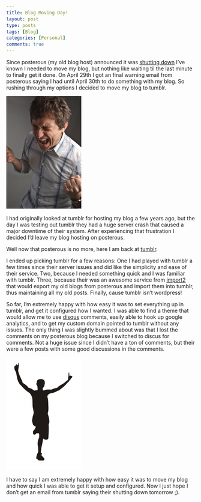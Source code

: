 ```yaml
---
title: Blog Moving Day!
layout: post
type: posts
tags: [Blog]
categories: [Personal]
comments: true
---
```


Since posterous (my old blog host) announced it was [shutting down](https://twitter.com/posterous/status/327867916718575618) I’ve known I needed to move my blog, but nothing like waiting til the last minute to finally get it done.  On April 29th I got an final warning email from posterous saying I had until April 30th to do something with my blog.  So rushing through my options I decided to move my blog to tumblr. 

![Figure 1](/assets/img/20130503/figure1.jpg)

I had originally looked at tumblr for hosting my blog a few years ago, but the day I was testing out tumblr they had a huge server crash that caused a major downtime of their system.  After experiencing that frustration I decided I’d leave my blog hosting on posterous.

Well now that posterous is no more, here I am back at [tumblr](https://www.tumblr.com/).

I ended up picking tumblr for a few reasons: One I had played with tumblr a few times since their server issues and did like the simplicity and ease of their service.  Two, because I needed something quick and I was familiar with tumblr.  Three, because their was an awesome service from [import2](https://www.import2.com/) that would export my old blogs from posterous and import them into tumblr, thus maintaining all my old posts. Finally, cause tumblr isn’t wordpress!

So far, I’m extremely happy with how easy it was to set everything up in tumblr, and get it configured how I wanted.  I was able to find a theme that would allow me to use [disqus](https://disqus.com/) comments, easily able to hook up google analytics, and to get my custom domain pointed to tumblr without any issues.   The only thing I was slightly bummed about was that I lost the comments on my posterous blog because I switched to discus for comments.  Not a huge issue since I didn’t have a ton of comments, but their were a few posts with some good discussions in the comments. 

![Figure 2](/assets/img/20130503/figure2.jpg)

I have to say I am extremely happy with how easy it was to move my blog and how quick I was able to get it setup and configured. Now I just hope I don’t get an email from tumblr saying their shutting down tomorrow ;).